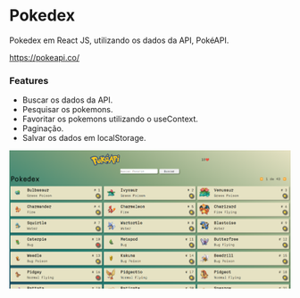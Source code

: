 # Pokedex

Pokedex em  React JS, utilizando os dados da API,  PokéAPI.

https://pokeapi.co/

### Features

- Buscar os dados da API.
- Pesquisar os pokemons.
- Favoritar os pokemons utilizando o useContext.
- Paginação.
- Salvar os dados em localStorage.

<img src= "img/screenshot.png">
